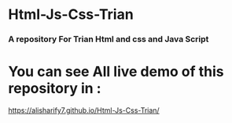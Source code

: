 # Html-Js-Css-Trian
### A repository For Trian Html and css and Java Script


# You can see All live demo of this repository in : 
  https://alisharify7.github.io/Html-Js-Css-Trian/
